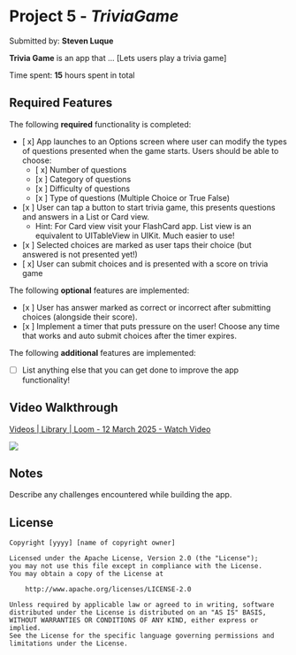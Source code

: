 # Project 5 - *TriviaGame*

Submitted by: **Steven Luque**

**Trivia Game** is an app that ... [Lets users play a trivia game] 

Time spent: **15** hours spent in total

## Required Features

The following **required** functionality is completed:

- [ x] App launches to an Options screen where user can modify the types of questions presented when the game starts. Users should be able to choose:
  - [ x] Number of questions
  - [x ] Category of questions
  - [x ] Difficulty of questions
  - [x ] Type of questions (Multiple Choice or True False)
- [x ] User can tap a button to start trivia game, this presents questions and answers in a List or Card view.
  - Hint: For Card view visit your FlashCard app. List view is an equivalent to UITableView in UIKit. Much easier to use!
- [x ] Selected choices are marked as user taps their choice (but answered is not presented yet!)
- [ x] User can submit choices and is presented with a score on trivia game
 
The following **optional** features are implemented:

- [x ] User has answer marked as correct or incorrect after submitting choices (alongside their score).
- [x ] Implement a timer that puts pressure on the user! Choose any time that works and auto submit choices after the timer expires. 

The following **additional** features are implemented:

- [ ] List anything else that you can get done to improve the app functionality!

## Video Walkthrough
<div>
    <a href="https://www.loom.com/share/90127879a8d7435e9a0062c3ffeff169">
      <p>Videos | Library | Loom - 12 March 2025 - Watch Video</p>
    </a>
    <a href="https://www.loom.com/share/90127879a8d7435e9a0062c3ffeff169">
      <img style="max-width:300px;" src="https://cdn.loom.com/sessions/thumbnails/90127879a8d7435e9a0062c3ffeff169-2c166506732eb051-full-play.gif">
    </a>
  </div>

## Notes

Describe any challenges encountered while building the app.

## License

    Copyright [yyyy] [name of copyright owner]

    Licensed under the Apache License, Version 2.0 (the "License");
    you may not use this file except in compliance with the License.
    You may obtain a copy of the License at

        http://www.apache.org/licenses/LICENSE-2.0

    Unless required by applicable law or agreed to in writing, software
    distributed under the License is distributed on an "AS IS" BASIS,
    WITHOUT WARRANTIES OR CONDITIONS OF ANY KIND, either express or implied.
    See the License for the specific language governing permissions and
    limitations under the License.
